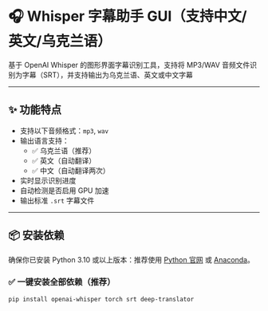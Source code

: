# 🎧 Whisper 字幕助手 GUI（支持中文/英文/乌克兰语）

基于 OpenAI Whisper 的图形界面字幕识别工具，支持将 MP3/WAV 音频文件识别为字幕（SRT），并支持输出为乌克兰语、英文或中文字幕

---

## ✨ 功能特点

- 支持以下音频格式：`mp3`, `wav`
- 输出语言支持：
  - ✅ 乌克兰语（推荐）
  - ✅ 英文（自动翻译）
  - ✅ 中文（自动翻译两次）
- 实时显示识别进度
- 自动检测是否启用 GPU 加速
- 输出标准 `.srt` 字幕文件

---

## 📦 安装依赖

确保你已安装 Python 3.10 或以上版本：推荐使用 [Python 官网](https://www.python.org/downloads/) 或 [Anaconda](https://www.anaconda.com/)。

### ✅ 一键安装全部依赖（推荐）

```bash
pip install openai-whisper torch srt deep-translator
